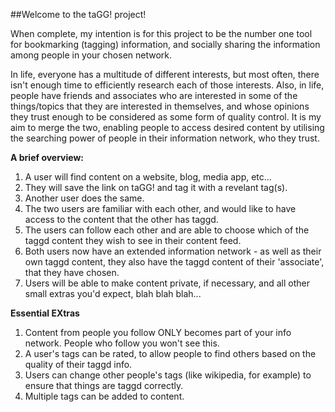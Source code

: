 ##Welcome to the taGG! project! 

When complete, my intention is for this project to be the number one tool for bookmarking (tagging) information, and socially sharing the information among people in your chosen network.


In life, everyone has a multitude of different interests, but most often, there isn't enough time to efficiently research each of those interests. Also, in life, people have friends and associates who are interested in some of the things/topics that they are interested in themselves, and whose opinions they trust enough to be considered as some form of quality control. It is my aim to merge the two, enabling people to access desired content by utilising the searching power of people in their information network, who they trust.

**A brief overview:**

1. A user will find content on a website, blog, media app, etc...
2. They will save the link on taGG! and tag it with a revelant tag(s).
3. Another user does the same.
4. The two users are familiar with each other, and would like to have access to the content that the other has taggd.
5. The users can follow each other and are able to choose which of the taggd content they wish to see in their content feed.
6. Both users now have an extended information network - as well as their own taggd content, they also have the taggd content of their 'associate', that they have chosen.
7. Users will be able to make content private, if necessary, and all other small extras you'd expect, blah blah blah...

**Essential EXtras**

1. Content from people you follow ONLY becomes part of your info network. People who follow you won't see this.
2. A user's tags can be rated, to allow people to find others based on the quality of their taggd info.
3. Users can change other people's tags (like wikipedia, for example) to ensure that things are taggd correctly.
4. Multiple tags can be added to content.
